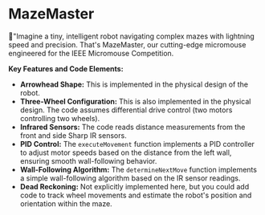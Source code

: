 # MazeMaster
🤖"Imagine a tiny, intelligent robot navigating complex mazes with lightning speed and precision. That's MazeMaster, our cutting-edge micromouse engineered for the IEEE Micromouse Competition.


**Key Features and Code Elements:**

*   **Arrowhead Shape:** This is implemented in the physical design of the robot.
*   **Three-Wheel Configuration:** This is also implemented in the physical design. The code assumes differential drive control (two motors controlling two wheels).
*   **Infrared Sensors:** The code reads distance measurements from the front and side Sharp IR sensors.
*   **PID Control:** The `executeMovement` function implements a PID controller to adjust motor speeds based on the distance from the left wall, ensuring smooth wall-following behavior.
*   **Wall-Following Algorithm:** The `determineNextMove` function implements a simple wall-following algorithm based on the IR sensor readings.
*   **Dead Reckoning:**  Not explicitly implemented here, but you could add code to track wheel movements and estimate the robot's position and orientation within the maze.

